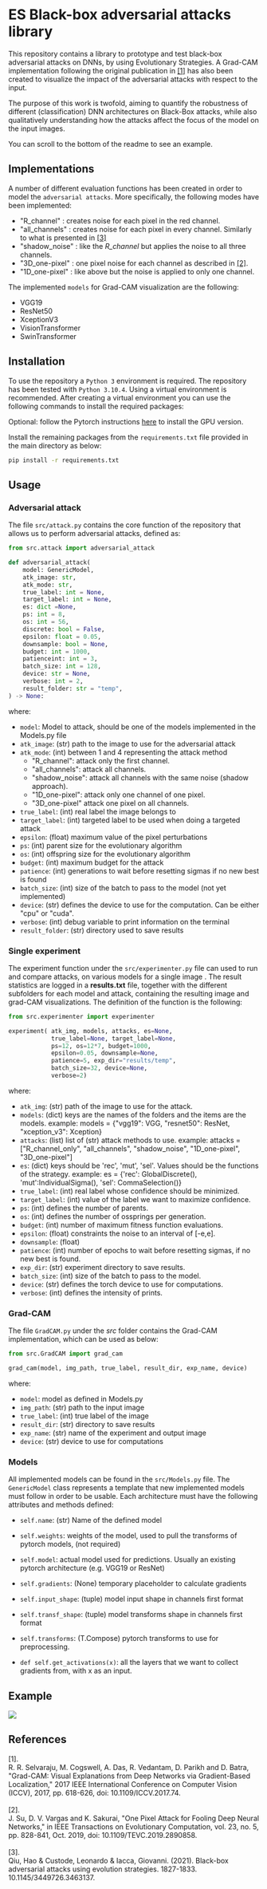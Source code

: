 # ES Black-box adversarial attacks library
This repository contains a library to prototype and test black-box adversarial attacks on DNNs, by using Evolutionary Strategies.
A Grad-CAM implementation following the original publication in <a href="#gradcam">[1]</a> has also been created to visualize the impact of the adversarial attacks with respect to the input.

The purpose of this work is twofold, aiming to quantify the robustness of different (classification) DNN architectures on Black-Box attacks, while also qualitatively understanding how the attacks affect the focus of the model on the input images.

You can scroll to the bottom of the readme to see an example.


## Implementations
A number of different evaluation functions has been created in order to model the `adversarial attacks`. More specifically, the following modes have been implemented:
- "R_channel" : creates noise for each pixel in the red channel.
- "all_channels" : creates noise for each pixel in every channel. Similarly to what is presented in <a href="tiling_es">[3]</a>
- "shadow_noise" : like the *R_channel* but applies the noise to all three channels. 
- "3D_one-pixel" : one pixel noise for each channel as described in <a href="#one_pixel_atk">[2]</a>.
- "1D_one-pixel" : like above but the noise is applied to only one channel.

The implemented `models` for Grad-CAM visualization are the following:
- VGG19
- ResNet50
- XceptionV3
- VisionTransformer
- SwinTransformer


## Installation
To use the repository a `Python 3` environment is required. The repository has been tested with `Python 3.10.4`. Using a virtual environment is recommended. After creating a virtual environment you can use the following commands to install the required packages:


Optional: follow the Pytorch instructions <a href="https://pytorch.org/">here</a> to install the GPU version.

Install the remaining packages from the `requirements.txt` file provided in the main directory as below:
```bash
pip install -r requirements.txt
```


## Usage


### Adversarial attack
The file `src/attack.py` contains the core function of the repository that allows us to perform adversarial attacks, defined as:
```python
from src.attack import adversarial_attack

def adversarial_attack( 
    model: GenericModel,
    atk_image: str,
    atk_mode: str,
    true_label: int = None,
    target_label: int = None,
    es: dict =None,
    ps: int = 8,
    os: int = 56,
    discrete: bool = False,
    epsilon: float = 0.05,
    downsample: bool = None, 
    budget: int = 1000,
    patienceint: int = 3,
    batch_size: int = 128,
    device: str = None,
    verbose: int = 2,
    result_folder: str = "temp",
) -> None:
```
where:
- `model`: Model to attack, should be one of the models implemented in the Models.py file
- `atk_image`: (str) path to the image to use for the adversarial attack
- `atk_mode`: (int) between 1 and 4 representing the attack method
    - "R_channel": attack only the first channel.
    - "all_channels": attack all channels.
    - "shadow_noise": attack all channels with the same noise (shadow approach).
    - "1D_one-pixel": attack only one channel of one pixel.
    - "3D_one-pixel" attack one pixel on all channels.
- `true_label`: (int) real label the image belongs to
- `target_label`: (int) targeted label to be used when doing a targeted attack
- `epsilon`: (float) maximum value of the pixel perturbations
- `ps`: (int) parent size for the evolutionary algorithm
- `os`: (int) offspring size for the evolutionary algorithm
- `budget`: (int) maximum budget for the attack
- `patience`: (int) generations to wait before resetting sigmas if no new best is found
- `batch_size`: (int) size of the batch to pass to the model (not yet implemented)
- `device`: (str) defines the device to use for the computation. Can be either "cpu" or "cuda". 
- `verbose`: (int) debug variable to print information on the terminal
- `result_folder`: (str) directory used to save results


### Single experiment
The experiment function under the `src/experimenter.py` file can used to run and compare attacks, on various models for a single image . The result statistics are logged in a **results.txt** file, together with the different subfolders for each model and attack, containing the resulting image and grad-CAM visualizations. The definition of the function is the following:
```python
from src.experimenter import experimenter

experiment( atk_img, models, attacks, es=None,
            true_label=None, target_label=None,
            ps=12, os=12*7, budget=1000, 
            epsilon=0.05, downsample=None,
            patience=5, exp_dir="results/temp",
            batch_size=32, device=None,
            verbose=2)
```
where:
- `atk_img`: (str) path of the image to use for the attack.
- `models`: (dict) keys are the names of the folders and the items are the models.
        example: models = {"vgg19": VGG, "resnet50": ResNet, "xception_v3": Xception}
- `attacks`: (list) list of (str) attack methods to use.
        example: attacks = ["R_channel_only", "all_channels", "shadow_noise", "1D_one-pixel", "3D_one-pixel"]
- `es`: (dict) keys should be 'rec', 'mut', 'sel'. Values should be the functions of the strategy.
        example: es = {'rec': GlobalDiscrete(), 'mut':IndividualSigma(), 'sel': CommaSelection()}
- `true_label`: (int) real label whose confidence should be minimized.
- `target_label`: (int) value of the label we want to maximize confidence.
- `ps`: (int) defines the number of parents.
- `os`: (int) defines the number of ossprings per generation.
- `budget`: (int) number of maximum fitness function evaluations.
- `epsilon`: (float) constraints the noise to an interval of [-e,e].
- `downsample`: (float)
- `patience`: (int) number of epochs to wait before resetting sigmas, if no new best is found.
- `exp_dir`: (str) experiment directory to save results.
- `batch_size`: (int) size of the batch to pass to the model.
- `device`: (str) defines the torch device to use for computations.
- `verbose`: (int) defines the intensity of prints.


### Grad-CAM
The file `GradCAM.py` under the *src* folder contains the Grad-CAM implementation, which can be used as below:
```python
from src.GradCAM import grad_cam

grad_cam(model, img_path, true_label, result_dir, exp_name, device)
```
where:
- `model`: model as defined in Models.py
- `img_path`: (str) path to the input image
- `true_label`: (int) true label of the image
- `result_dir`: (str) directory to save results
- `exp_name`: (str) name of the experiment and output image
- `device`: (str) device to use for computations


### Models
All implemented models can be found in the `src/Models.py` file. The `GenericModel` class represents a template that new implemented models must follow in order to be usable. Each architecture must have the following attributes and methods defined:
- `self.name`: (str) Name of the defined model
- `self.weights`: weights of the model, used to pull the transforms of pytorch models, (not required)
- `self.model`: actual model used for predictions. Usually an existing pytorch architecture (e.g. VGG19 or ResNet)
- `self.gradients`: (None) temporary placeholder to calculate gradients
- `self.input_shape`: (tuple) model input shape in channels first format
- `self.transf_shape`: (tuple) model transforms shape in channels first format
- `self.transforms`: (T.Compose) pytorch transforms to use for preprocessing.

- `def self.get_activations(x)`: all the layers that we want to collect gradients from, with x as an input.

## Example
<img src='https://github.com/OhGreat/ES_adversarial_attacks_library/blob/main/example.png'>


## References
<div id="gradcam">
[1].<br/>
R. R. Selvaraju, M. Cogswell, A. Das, R. Vedantam, D. Parikh and D. Batra, "Grad-CAM: Visual Explanations from Deep Networks via Gradient-Based Localization," 2017 IEEE International Conference on Computer Vision (ICCV), 2017, pp. 618-626, doi: 10.1109/ICCV.2017.74.</a>
</div>
<br/>
<div id="one_pixel_atk">
[2].<br/>
J. Su, D. V. Vargas and K. Sakurai, "One Pixel Attack for Fooling Deep Neural Networks," in IEEE Transactions on Evolutionary Computation, vol. 23, no. 5, pp. 828-841, Oct. 2019, doi: 10.1109/TEVC.2019.2890858.
</div>
<br/>
<div id="tiling_es">
[3].<br/>
Qiu, Hao & Custode, Leonardo & Iacca, Giovanni. (2021). Black-box adversarial attacks using evolution strategies. 1827-1833. 10.1145/3449726.3463137. 
</div>
